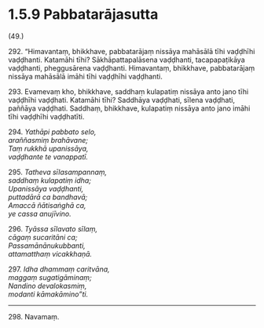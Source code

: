 # 1.5.9 Pabbatarājasutta

(49.)

292\. “Himavantaṃ, bhikkhave, pabbatarājaṃ nissāya mahāsālā tīhi vaḍḍhīhi vaḍḍhanti. Katamāhi tīhi? Sākhāpattapalāsena vaḍḍhanti, tacapapaṭikāya vaḍḍhanti, pheggusārena vaḍḍhanti. Himavantaṃ, bhikkhave, pabbatarājaṃ nissāya mahāsālā imāhi tīhi vaḍḍhīhi vaḍḍhanti.

293\. Evamevaṃ kho, bhikkhave, saddhaṃ kulapatiṃ nissāya anto jano tīhi vaḍḍhīhi vaḍḍhati. Katamāhi tīhi? Saddhāya vaḍḍhati, sīlena vaḍḍhati, paññāya vaḍḍhati. Saddhaṃ, bhikkhave, kulapatiṃ nissāya anto jano imāhi tīhi vaḍḍhīhi vaḍḍhatīti.

294\. _Yathāpi pabbato selo,_  
_araññasmiṃ brahāvane;_  
_Taṃ rukkhā upanissāya,_  
_vaḍḍhante te vanappatī._  

295\. _Tatheva sīlasampannaṃ,_  
_saddhaṃ kulapatiṃ idha;_  
_Upanissāya vaḍḍhanti,_  
_puttadārā ca bandhavā;_  
_Amaccā ñātisaṅghā ca,_  
_ye cassa anujīvino._  

296\. _Tyāssa sīlavato sīlaṃ,_  
_cāgaṃ sucaritāni ca;_  
_Passamānānukubbanti,_  
_attamatthaṃ vicakkhaṇā._  

297\. _Idha dhammaṃ caritvāna,_  
_maggaṃ sugatigāminaṃ;_  
_Nandino devalokasmiṃ,_  
_modanti kāmakāmino”ti._  

---

298\. Navamaṃ.
